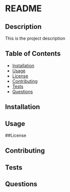 # README

## Description
This is the project description

## Table of Contents
* [Installation](#Installation)
* [Usage](#Usage)
* [License](#License)
* [Contributing](#Contributing)
* [Tests](#Tests)
* [Questions](#Questions)


## Installation


## Usage


##License


## Contributing


## Tests


## Questions


